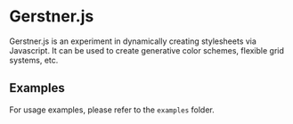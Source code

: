 Gerstner.js
======================

Gerstner.js is an experiment in dynamically creating stylesheets via Javascript. It can be used to create generative color schemes, flexible grid systems, etc.



Examples
--------

For usage examples, please refer to the `examples` folder.